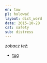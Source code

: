 ```yaml
---
en: tow
pl: holować
layout: dict_word
date: 2015-10-28
cat: safety
sub: distress
---
```


*zobacz też:*

* [tug](/dict/t/tug.html)

<!-- TODO: opis -->

